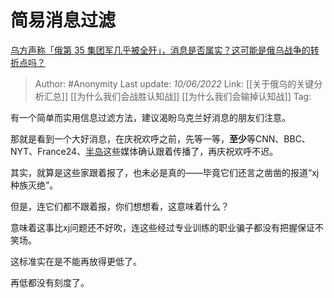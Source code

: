 # 简易消息过滤
[乌方声称「俄第 35 集团军几乎被全歼」，消息是否属实？这可能是俄乌战争的转折点吗？](https://www.zhihu.com/question/536131153/answer/2517389342)

> Author: #Anonymity
> Last update: *10/06/2022*
> Link: [[关于俄乌的关键分析汇总]] [[为什么我们会战胜认知战]] [[为什么我们会输掉认知战]]
> Tag:

有一个简单而实用信息过滤方法，建议渴盼乌克兰好消息的朋友们注意。

那就是看到一个大好消息，在庆祝欢呼之前，先等一等，**至少**等CNN、BBC、NYT、France24、[半岛](https://www.zhihu.com/search?q=%E5%8D%8A%E5%B2%9B&search_source=Entity&hybrid_search_source=Entity&hybrid_search_extra=%7B%22sourceType%22%3A%22answer%22%2C%22sourceId%22%3A2517389342%7D)这些媒体确认跟着传播了，再庆祝欢呼不迟。

其实，就算是这些家跟着报了，也未必是真的——毕竟它们还言之凿凿的报道“xj种族灭绝”。

但是，连它们都不跟着报，你们想想看，这意味着什么？

意味着这事比xj问题还不好吹，连这些经过专业训练的职业骗子都没有把握保证不笑场。

这标准实在是不能再放得更低了。

再低都没有刻度了。
